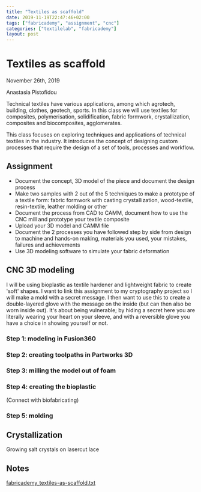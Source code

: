 ```yaml
---
title: "Textiles as scaffold"
date: 2019-11-19T22:47:46+02:00
tags: ["fabricademy", "assignment", "cnc"]
categories: ["textilelab", "fabricademy"]
layout: post
---
```


# Textiles as scaffold
November 26th, 2019

Anastasia Pistofidou

Technical textiles have various applications, among which agrotech, building, clothes, geotech, sports. In this class we will use textiles for composites, polymerisation, solidification, fabric formwork, crystallization, composites and biocomposites, agglomerates.

This class focuses on exploring techniques and applications of technical textiles in the industry. It introduces the concept of designing custom processes that require the design of a set of tools, processes and workflow.

## Assignment
- Document the concept, 3D model of the piece and document the design process
- Make two samples with 2 out of the 5 techniques to make a prototype of a textile form: fabric formwork with casting crystallization, wood-textile, resin-textile, leather molding or other
- Document the process from CAD to CAMM, document how to use the CNC mill and prototype your textile composite
- Upload your 3D model and CAMM file
- Document the 2 processes you have followed step by side from design to machine and hands-on making, materials you used, your mistakes, failures and achievements
- Use 3D modeling software to simulate your fabric deformation

## CNC 3D modeling
I will be using bioplastic as textile hardener and lightweight fabric to create 'soft' shapes. I want to link this assignment to my cryptography project so I will make a mold with a secret message. I then want to use this to create a double-layered glove with the message on the inside (but can then also be worn inside out). It's about being vulnerable; by hiding a secret here you are literally wearing your heart on your sleeve, and with a reversible glove you have a choice in showing yourself or not.

### Step 1: modeling in Fusion360
### Step 2: creating toolpaths in Partworks 3D
### Step 3: milling the model out of foam
### Step 4: creating the bioplastic
(Connect with biofabricating)
### Step 5: molding


## Crystallization
Growing salt crystals on lasercut lace

## Notes
<a href="{{ site.baseurl }}/files/fabricademy_textiles-as-scaffold.txt" download="{{ site.baseurl }}/files/fabricademy_textiles-as-scaffold.txt">fabricademy_textiles-as-scaffold.txt</a>